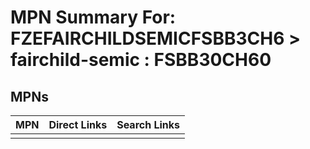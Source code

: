 



# MPN Summary For: FZEFAIRCHILDSEMICFSBB3CH6 > fairchild-semic : FSBB30CH60

## MPNs
  

|MPN|Direct Links|Search Links|
| :--- | :--- | :--- |
||||
